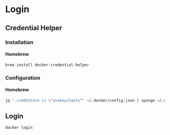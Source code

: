 # Login

## Credential Helper

### Installation

#### Homebrew

```sh
brew install docker-credential-helper
```

### Configuration

#### Homebrew

```sh
jq ".credsStore |= \"osxkeychain\"" ~/.docker/config.json | sponge ~/.docker/config.json
```

## Login

```sh
docker login
```
